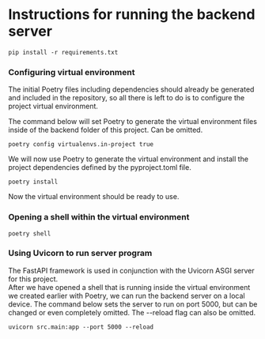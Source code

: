 # Instructions for running the backend server

```
pip install -r requirements.txt
```

### Configuring virtual environment

The initial Poetry files including dependencies should already be generated and included in the repository, so all there is left to do is to configure the project virtual environment.

The command below will set Poetry to generate the virtual environment files inside of the backend folder of this project. Can be omitted.

```
poetry config virtualenvs.in-project true
```

We will now use Poetry to generate the virtual environment and install the project dependencies defined by the pyproject.toml file.

```
poetry install
```

Now the virtual environment should be ready to use. 

### Opening a shell within the virtual environment

```
poetry shell
```

### Using Uvicorn to run server program

The FastAPI framework is used in conjunction with the Uvicorn ASGI server for this project.   
After we have opened a shell that is running inside the virtual environment we created earlier with Poetry, we can run the backend server on a local device. The command below sets the server to run on port 5000, but can be changed or even completely omitted. The --reload flag can also be omitted. 

```
uvicorn src.main:app --port 5000 --reload
```
